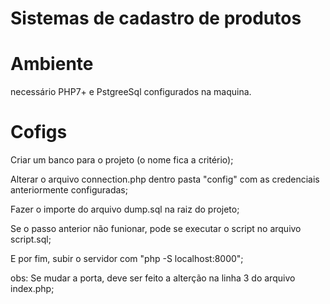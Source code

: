 # Sistemas de cadastro de produtos

# Ambiente

necessário PHP7+ e PstgreeSql configurados na maquina.

# Cofigs

Criar um banco para o projeto (o nome fica a critério);

Alterar o arquivo connection.php dentro pasta "config" com as credenciais anteriormente configuradas;

Fazer o importe do arquivo dump.sql na raiz do projeto;

Se o passo anterior não funionar, pode se executar o script no arquivo script.sql;

E por fim, subir o servidor com "php -S localhost:8000";

obs: Se mudar a porta, deve ser feito a alterção na linha 3 do arquivo index.php;
